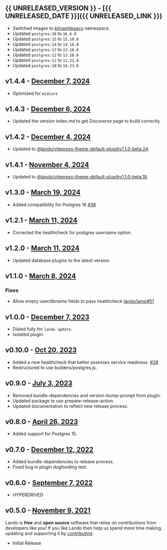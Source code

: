 ## {{ UNRELEASED_VERSION }} - [{{ UNRELEASED_DATE }}]({{ UNRELEASED_LINK }})

* Switched images to [bitnamilegacy](https://github.com/bitnami/containers/issues/83267) namespace
* Updated `postgres:16` to `16.6.0`
* Updated `postgres:15` to `15.10.0`
* Updated `postgres:14` to `14.18.0`
* Updated `postgres:13` to `13.18.0`
* Updated `postgres:12` to `12.20.0`
* Updated `postgres:11` to `11.22.0`
* Updated `postgres:10` to `10.23.0`

## v1.4.4 - [December 7, 2024](https://github.com/lando/postgres/releases/tag/v1.4.4)

* Optimized for `midcore`

## v1.4.3 - [December 6, 2024](https://github.com/lando/postgres/releases/tag/v1.4.3)

* Updated the version index.md to get Docuverse page to build correctly.

## v1.4.2 - [December 4, 2024](https://github.com/lando/postgres/releases/tag/v1.4.2)

* Updated to [@lando/vitepress-theme-default-plus@v1.1.0-beta.24](https://github.com/lando/vitepress-theme-default-plus/releases/tag/v1.1.0-beta.24).

## v1.4.1 - [November 4, 2024](https://github.com/lando/postgres/releases/tag/v1.4.1)

* Updated to [@lando/vitepress-theme-default-plus@v1.1.0-beta.18](https://github.com/lando/vitepress-theme-default-plus/releases/tag/v1.1.0-beta.18).

## v1.3.0 - [March 19, 2024](https://github.com/lando/postgres/releases/tag/v1.3.0)

* Added compatibility for Postgres 16 [#38](https://github.com/lando/postgres/pull/38)

## v1.2.1 - [March 11, 2024](https://github.com/lando/postgres/releases/tag/v1.2.1)

* Corrected the healthcheck for postgres username option.

## v1.2.0 - [March 11, 2024](https://github.com/lando/postgres/releases/tag/v1.2.0)

* Updated database plugins to the latest version.

## v1.1.0 - [March 8, 2024](https://github.com/lando/postgres/releases/tag/v1.1.0)

### Fixes
* Allow empty user/dbname fields to pass healthcheck [lando/lamp#51](https://github.com/lando/lamp/issues/51)

## v1.0.0 - [December 7, 2023](https://github.com/lando/postgres/releases/tag/v1.0.0)

* Dialed fully for `lando update`.
* Isolated plugin.

## v0.10.0 - [Oct 20, 2023](https://github.com/lando/postgres/releases/tag/v0.10.0)

* Added a new healthcheck that better assesses service readiness. [#28](https://github.com/lando/postgres/pull/28)
* Restructured to use builders/postgres.js.

## v0.9.0 - [July 3, 2023](https://github.com/lando/postgres/releases/tag/v0.9.0)

* Removed bundle-dependencies and version-bump-prompt from plugin.
* Updated package to use prepare-release-action.
* Updated documentation to reflect new release process.

## v0.8.0 - [April 26, 2023](https://github.com/lando/postgres/releases/tag/v0.8.0)

* Added support for Postgres 15.

## v0.7.0 - [December 12, 2022](https://github.com/lando/postgres/releases/tag/v0.7.0)

* Added bundle-dependencies to release process.
* Fixed bug in plugin dogfooding test.

## v0.6.0 - [September 7, 2022](https://github.com/lando/postgres/releases/tag/v0.6.0)

* HYPERDRIVED

## v0.5.0 - [November 9, 2021](https://github.com/lando/postgres/releases/tag/v0.5.0)

Lando is **free** and **open source** software that relies on contributions from developers like you! If you like Lando then help us spend more time making, updating and supporting it by [contributing](https://github.com/sponsors/lando).

* Initial Release
